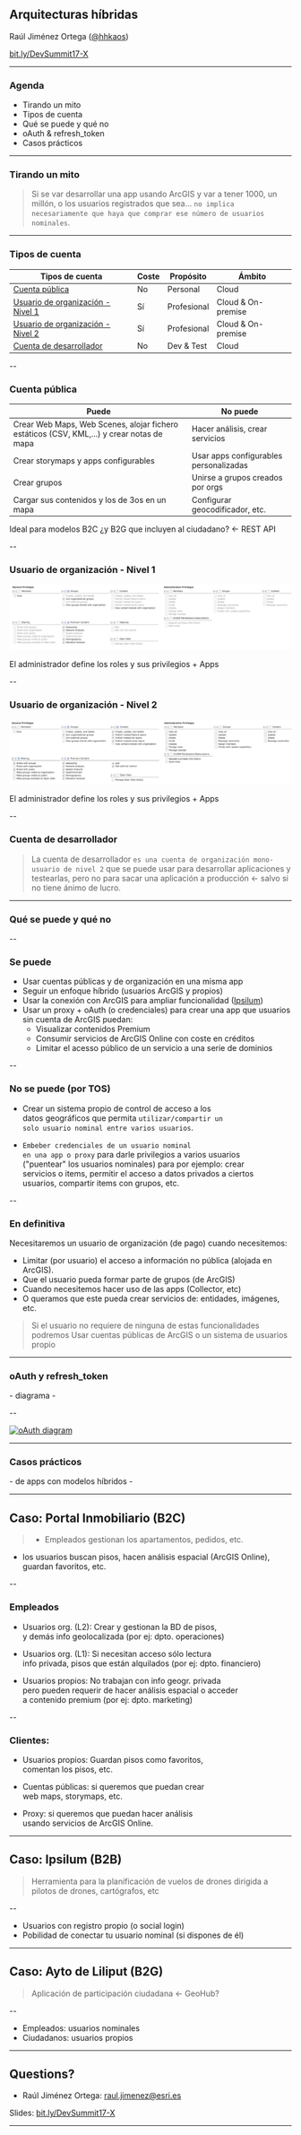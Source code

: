 <!-- .slide: class="title" -->

## Arquitecturas híbridas

Raúl Jiménez Ortega ([@hhkaos](//twitter.com/hhkaos))

[bit.ly/DevSummit17-X](#)

---

<!-- .slide: class="agenda" -->

### Agenda

* Tirando un mito
* Tipos de cuenta
* Qué se puede y qué no
* oAuth & refresh_token
* Casos prácticos

---

<!-- .slide: class="section" -->

### Tirando un mito

> Si se var desarrollar una app usando ArcGIS y var a tener 1000, un millón, o los usuarios
registrados que sea... `no implica necesariamente que haya que comprar ese número de usuarios nominales`.


---

<!-- .slide: class="section" -->

### Tipos de cuenta

|Tipos de cuenta|Coste|Propósito|Ámbito|
|---|---|---|---|
|[Cuenta pública](https://www.arcgis.com/home/createaccount.html)|No|Personal|Cloud|
|[Usuario de organización - Nivel 1](http://www.esri.com/arcgis/trial)|Sí|Profesional|Cloud & On-premise|
|[Usuario de organización - Nivel 2](http://www.esri.com/arcgis/trial)|Sí|Profesional|Cloud & On-premise|
|[Cuenta de desarrollador](https://developers.arcgis.com/sign-up)|No|Dev & Test|Cloud|

--

### Cuenta pública

|Puede|No puede|
|---|---|
|Crear Web Maps, Web Scenes, alojar fichero estáticos (CSV, KML,...) y crear notas de mapa|Hacer análisis, crear servicios
|Crear storymaps y apps configurables|Usar apps configurables personalizadas
|Crear grupos|Unirse a grupos creados por orgs
|Cargar sus contenidos y los de 3os en un mapa|Configurar geocodificador, etc.

Ideal para modelos B2C ¿y B2G que incluyen al ciudadano? <- REST API

--

### Usuario de organización - Nivel 1

[![Pantallazo Privilegios](imgs/privilegios-agol-level1.jpg)](imgs/privilegios-agol-level1.jpg)

El administrador define los roles y sus privilegios + Apps

--

### Usuario de organización - Nivel 2

[![Pantallazo Privilegios](imgs/privilegios-agol-level2.jpg)](imgs/privilegios-agol-level2.jpg)

El administrador define los roles y sus privilegios + Apps

--

### Cuenta de desarrollador

> La cuenta de desarrollador `es una cuenta de organización mono-usuario de nivel 2`
que se puede usar para desarrollar aplicaciones y testearlas, pero no para sacar una aplicación
a producción <- salvo si no tiene ánimo de lucro.

---

<!-- .slide: class="section" -->

### Qué se puede y qué no

--

### Se puede

* Usar cuentas públicas y de organización en una misma app
* Seguir un enfoque híbrido (usuarios ArcGIS y propios)
* Usar la conexión con ArcGIS para ampliar funcionalidad ([Ipsilum](https://docs.google.com/presentation/d/1-jg8KKDmBRqk7ziVRIxZ68O-Z7DS-cXsEENt5Qw85O8/edit?usp=sharing))
* Usar un proxy + oAuth (o credenciales) para crear una app que usuarios<br>
sin cuenta de ArcGIS puedan:
  * Visualizar contenidos Premium<br>
  * Consumir servicios de ArcGIS Online con coste en créditos
  * Limitar el acesso público de un servicio a una serie de dominios

--

### No se puede (por TOS)

* Crear un sistema propio de control de acceso a los <br>
  datos geográficos que permita `utilizar/compartir un` <br>
  `solo usuario nominal entre varios usuarios`.

* `Embeber credenciales de un usuario nominal`<br>
  `en una app o proxy` para darle privilegios a varios usuarios<br>
  ("puentear" los usuarios nominales) para por ejemplo: crear<br>
  servicios o items, permitir el acceso a datos privados a ciertos<br>
  usuarios, compartir items con grupos, etc.

--

### En definitiva

Necesitaremos un usuario de organización (de pago) cuando necesitemos:
* Limitar (por usuario) el acceso a información no pública (alojada en ArcGIS).
* Que el usuario pueda formar parte de grupos (de ArcGIS)
* Cuando necesitemos hacer uso de las apps (Collector, etc)
* O queramos que este pueda crear servicios de: entidades, imágenes, etc.

> Si el usuario no requiere de ninguna de estas funcionalidades podremos Usar
cuentas públicas de ArcGIS o un sistema de usuarios propio

---

<!-- .slide: class="section" -->

### oAuth y refresh_token

\- diagrama -

--

[![oAuth diagram](https://docs.google.com/drawings/d/1LxJy0p988F6Bhjrz-rE1WWpso-f-HCdumCUE9UfG-dI/pub?w=700)](https://docs.google.com/drawings/d/1LxJy0p988F6Bhjrz-rE1WWpso-f-HCdumCUE9UfG-dI/edit?usp=sharing)

---

<!-- .slide: class="section" -->

### Casos prácticos

\- de apps con modelos híbridos -

---

<!-- .slide: class="section" -->

## Caso: Portal Inmobiliario (B2C)

> * Empleados gestionan los apartamentos, pedidos, etc.
* los usuarios buscan pisos,
hacen análisis espacial (ArcGIS Online), guardan favoritos, etc.

--

### Empleados

* Usuarios org. (L2): Crear y gestionan la BD de pisos, <br>
  y demás info geolocalizada (por ej: dpto. operaciones)

* Usuarios org. (L1): Si necesitan acceso sólo lectura <br>
  info privada, pisos que están alquilados (por ej: dpto. financiero)

* Usuarios propios: No trabajan con info geogr. privada<br>
  pero pueden requerir de hacer análisis espacial o acceder<br>
  a contenido premium (por ej: dpto. marketing)

--

### Clientes:

* Usuarios propios: Guardan pisos como favoritos, <br>
  comentan los pisos, etc.

* Cuentas públicas: si queremos que puedan crear <br>
  web maps, storymaps, etc.

* Proxy: si queremos que puedan hacer análisis <br>
  usando servicios de ArcGIS Online.

---

<!-- .slide: class="section" -->

## Caso: Ipsilum (B2B)

> Herramienta para la planificación de vuelos de drones dirigida a pilotos de
drones, cartógrafos, etc

--

* Usuarios con registro propio (o social login)
* Pobilidad de conectar tu usuario nominal (si dispones de él)

---

<!-- .slide: class="section" -->

## Caso: Ayto de Liliput (B2G)

> Aplicación de participación ciudadana <- GeoHub?

--

* Empleados: usuarios nominales
* Ciudadanos: usuarios propios


---

<!-- .slide: class="section centered" -->

## Questions?

* Raúl Jiménez Ortega: raul.jimenez@esri.es

Slides: [bit.ly/DevSummit17-X](#)

---

<!-- .slide: class="end" -->
#
